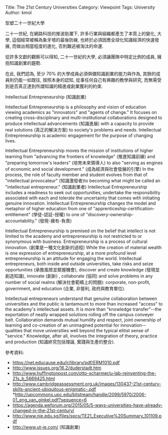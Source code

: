 Title: The 21st Century Universities
Category: Viewpoint
Tags: University
Author: kmol

型塑二十一世紀大學

<!-- PELICAN_END_SUMMARY -->

二十一世紀, 在網路科技的推波助瀾下, 許多行業與組織都產生了本質上的變化, 大學, 這個經常被稱為象牙塔的最後防線, 也終於必須因應全球化知識經濟的快速發展, 而做出相當程度的進化, 否則難逃被淘汰的命運.

從許多文獻的觀察可以得知, 二十一世紀的大學, 必須讓團隊中特定比例的成員, 擁抱知識創業的趨勢.

在此, 我們認為, 至少 70% 的大學成員必須俱備知識創業的能力與作為, 其餘的成員則仍能一如既往, 按照本身的認知, 從事任何自己有興趣的教學與研究, 而無需受到是否真正達到所謂知識的精進或創業獲利的約束.

Intellectual Entrepreneurship (知識創業)

Intellectual Entrepreneurship is a philosophy and vision of education viewing academics as "innovators" and "agents of change." It focuses on creating cross-disciplinary and multi-institutional collaborations designed to produce intellectual advancements (知識進展) with a capacity to provide real solutions (真正的解決方案) to society's problems and needs. Intellectual Entrepreneurship is academic engagement for the purpose of changing lives.

Intellectual Entrepreneurship moves the mission of institutions of higher learning from "advancing the frontiers of knowledge" (推進知識前緣) and "preparing tomorrow's leaders" (培育未來領導人) to also "serving as engines of economic and social development." (成為經濟與社會發展的引擎) In the process, the role of faculty member and student evolves from that of "intellectual provocateur" (知識激發者)to becoming what might be called an "intellectual entrepreneur." (知識創業者) Intellectual Entrepreneurship includes a readiness to seek out opportunities, undertake the responsibility associated with each and tolerate the uncertainty that comes with initiating genuine innovation. Intellectual Entrepreneurship changes the model and metaphor of higher education from one of "apprenticeship-certification-entitlement" (學徒-認証-授權) to one of "discovery-ownership-accountability." (發現-擁有-負責)

Intellectual Entrepreneurship is premised on the belief that intellect is not limited to the academy and entrepreneurship is not restricted to or synonymous with business. Entrepreneurship is a process of cultural innovation. (創業是一種文化創新的過程) While the creation of material wealth is one expression of entrepreneurship, at a more profound level entrepreneurship is an attitude for engaging the world. Intellectual entrepreneurs, both inside and outside universities, take risks and seize opportunities (承擔風險並緊握機會), discover and create knowledge (發現並創造知識), innovate (創新) , collaborate (協同) and solve problems in any number of social realms (解決社會範疇上的問題): corporate, non-profit, government, and education (企業, 非營利, 政府與教育單位).

Intellectual entrepreneurs understand that genuine collaboration between universities and the public is tantamount to more than increased "access" to the academy's intellectual assets. It is more than "knowledge transfer"--the exportation of neatly wrapped solutions rolling off the campus conveyer belt. Collaboration demands mutual humility and respect, joint ownership of learning and co-creation of an unimagined potential for innovation--qualities that move universities well beyond the typical elitist sense of "service." Knowledge, after all, involves the integration of theory, practice and production (知識終究包括理論, 實踐與生產的整合).

參考資料:

* <https://net.educause.edu/ir/library/pdf/ERM1010.pdf>
* <http://www.issues.org/16.2/duderstadt.htm>
* <http://www.huffingtonpost.com/otto-scharmer/u-lab-reinventing-the-21s_b_5669425.html>
* <http://www.cambridgeassessment.org.uk/images/130437-21st-century-skills-ancient-ubiquitous-enigmatic-.pdf>
*<http://upcommons.upc.edu/bitstream/handle/2099/5970/2006-01_eng_van_ginkel.pdf?sequence=6>
* <https://agenda.weforum.org/2015/05/5-ways-universities-have-already-changed-in-the-21st-century/>
* <http://www.nie.edu.sg/files/spcs/TE21_Executive%20Summary_101109.pdf>
* <http://www.ut-ie.com/> (知識創業)
